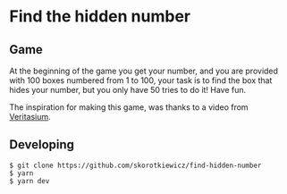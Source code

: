 # Find the hidden number

## Game

At the beginning of the game you get your number, and you are provided with 100 boxes numbered from 1 to 100, your task is to find the box that hides your number, but you only have 50 tries to do it!
Have fun.

The inspiration for making this game, was thanks to a video from [Veritasium](https://www.youtube.com/watch?v=iSNsgj1OCLA).

## Developing

```
$ git clone https://github.com/skorotkiewicz/find-hidden-number
$ yarn
$ yarn dev
```
